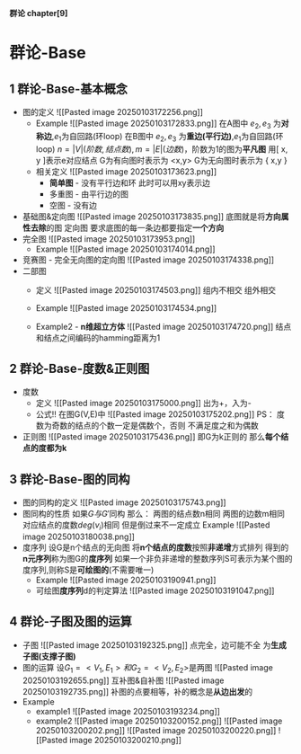 **群论 chapter[9]**

# 群论-Base
## 1 群论-Base-基本概念
- 图的定义
	![[Pasted image 20250103172256.png]]
	- Example
		![[Pasted image 20250103172833.png]]
		在A图中 $e_2,e_3$ 为**对称边**,$e_1$为自回路(环loop)
		在B图中 $e_2,e_3$ 为**重边(平行边)**,$e_1$为自回路(环loop)
		$n = |V|(阶数,结点数),m = |E|(边数)$，阶数为1的图为**平凡图**
		用[ x, y ]表示e对应结点
		G为有向图时表示为 <x,y>
		G为无向图时表示为 { x,y }
	- 相关定义
		![[Pasted image 20250103173623.png]]
		- **简单图** - 没有平行边和环 此时可以用xy表示边
		- 多重图 - 由平行边的图
		- 空图 - 没有边
- 基础图&定向图
	![[Pasted image 20250103173835.png]]
	底图就是将**方向属性去除**的图
	定向图 要求底图的每一条边都要指定**一个方向**
- 完全图
	![[Pasted image 20250103173953.png]]
	- Example
		![[Pasted image 20250103174014.png]]
- 竞赛图 - 完全无向图的定向图
	![[Pasted image 20250103174338.png]]
- 二部图
	- 定义
		![[Pasted image 20250103174503.png]]
		组内不相交 组外相交
		
	- Example
		![[Pasted image 20250103174534.png]]
	- Example2 - **n维超立方体**
		![[Pasted image 20250103174720.png]]
		结点和结点之间编码的hamming距离为1
## 2 群论-Base-度数&正则图
- 度数
	- 定义
		![[Pasted image 20250103175000.png]]
		出为+，入为-
	- 公式!!
		在图G(V,E)中
		![[Pasted image 20250103175202.png]]
		PS：
			度数为奇数的结点的个数一定是偶数个，否则 不满足度之和为偶数
- 正则图
	![[Pasted image 20250103175436.png]]
	即G为k正则的 那么**每个结点的度都为k**
## 3 群论-Base-图的同构
- 图的同构的定义
	![[Pasted image 20250103175743.png]]
- 图同构的性质
	如果$G与G'$同构 那么：
	两图的结点数n相同
	两图的边数m相同
	对应结点的度数$deg(v_i)$相同
	但是倒过来不一定成立
	Example
		![[Pasted image 20250103180038.png]]
- 度序列
	设G是n个结点的无向图
	将**n个结点的度数**按照**非递增**方式排列 得到的**n元序列**称为图G的**度序列**
	如果一个非负非递增的整数序列S可表示为某个图的度序列,则称S是**可绘图的**(不需要唯一)
	- Example
		![[Pasted image 20250103190941.png]]
	- 可绘图**度序列**d的判定算法
		![[Pasted image 20250103191047.png]]
## 4 群论-子图及图的运算
- 子图
	![[Pasted image 20250103192325.png]]
	点完全，边可能不全 为**生成子图(支撑子图)**
- 图的运算
	设$G_1 = <V_1,E_1>和G_2 = <V_2,E_2>$是两图
	![[Pasted image 20250103192655.png]]
	互补图&自补图
		![[Pasted image 20250103192735.png]]
		补图的点要相等，补的概念是**从边出发**的
- Example
	- example1
		![[Pasted image 20250103193234.png]]
	- example2
		![[Pasted image 20250103200152.png]]
		![[Pasted image 20250103200202.png]]
		![[Pasted image 20250103200220.png]]
		![[Pasted image 20250103200210.png]]
		